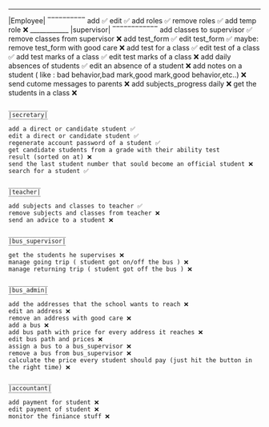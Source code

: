 __________
|Employee|
‾‾‾‾‾‾‾‾‾‾
add  ✅
edit ✅
add roles ✅
remove roles ✅
add temp role ❌
    ____________
    |supervisor|
    ‾‾‾‾‾‾‾‾‾‾‾‾
    add classes to supervisor ✅
    remove classes from supervisor ❌
    add test_form ✅
    edit test_form ✅
    maybe: remove test_form with good care ❌
    add test for a class ✅
    edit test of a class ✅
    add test marks of a class ✅
    edit test marks of a class  ❌
    add daily absences of students ✅
    edit an absence of a student ❌
    add notes on a student ( like : bad behavior,bad mark,good mark,good behavior,etc..) ❌
    send cutome messages to parents ❌
    add subjects_progress daily ❌
    get the students in a class ❌
    



    ___________
    |secretary|
    ‾‾‾‾‾‾‾‾‾‾‾
    add a direct or candidate student ✅
    edit a direct or candidate student ✅
    regenerate account password of a student ✅
    get candidate students from a grade with their ability test 
    result (sorted on at) ❌
    send the last student number that sould become an official student ❌
    search for a student ✅
     
    _________
    |teacher|
    ‾‾‾‾‾‾‾‾‾
    add subjects and classes to teacher ✅
    remove subjects and classes from teacher ❌
    send an advice to a student ❌

    ________________
    |bus_supervisor|
    ‾‾‾‾‾‾‾‾‾‾‾‾‾‾‾‾
    get the students he supervises ❌
    manage going trip ( student got on/off the bus ) ❌
    manage returning trip ( student got off the bus ) ❌
    
    ___________
    |bus_admin|
    ‾‾‾‾‾‾‾‾‾‾‾
    add the addresses that the school wants to reach ❌
    edit an address ❌
    remove an address with good care ❌
    add a bus ❌
    add bus path with price for every address it reaches ❌
    edit bus path and prices ❌
    assign a bus to a bus_supervisor ❌
    remove a bus from bus_supervisor ❌
    calculate the price every student should pay (just hit the button in the right time) ❌
    
    ____________
    |accountant|
    ‾‾‾‾‾‾‾‾‾‾‾‾
    add payment for student ❌
    edit payment of student ❌
    monitor the finiance stuff ❌

    



